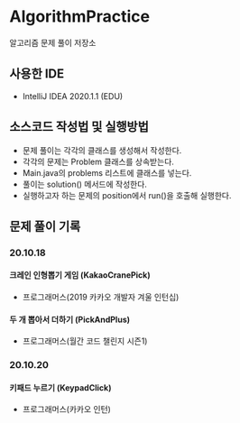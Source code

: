 # AlgorithmPractice
알고리즘 문제 풀이 저장소

## 사용한 IDE
- IntelliJ IDEA 2020.1.1 (EDU)

## 소스코드 작성법 및 실행방법
- 문제 풀이는 각각의 클래스를 생성해서 작성한다.
- 각각의 문제는 Problem 클래스를 상속받는다. 
- Main.java의 problems 리스트에 클래스를 넣는다.
- 풀이는 solution() 메서드에 작성한다. 
- 실행하고자 하는 문제의 position에서 run()을 호출해 실행한다.

## 문제 풀이 기록

### 20.10.18 
#### 크레인 인형뽑기 게임 (KakaoCranePick) 
- 프로그래머스(2019 카카오 개발자 겨울 인턴십)
#### 두 개 뽑아서 더하기 (PickAndPlus) 
- 프로그래머스(월간 코드 챌린지 시즌1)

### 20.10.20
#### 키패드 누르기 (KeypadClick)
- 프로그래머스(카카오 인턴)
